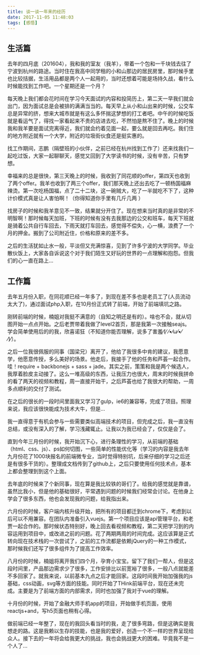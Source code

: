 ```yaml
---
title: 谈一谈一年来的经历
date: 2017-11-05 11:48:03
tags: [感悟]
---
```


## 生活篇

去年的四月底（201604），我和我的室友（我羊），带着一个包和一千块钱去往了宁波到杭州的路途。当时住在我高中同学租的小和山那边的居民房里，那时候手里也比较拮据，生活用品都是两个人一起用的，当时还想着可能是场持久战，看什么时候能找到工作吧。一个星期还是一个月？

每天晚上我们都会花时间在学习今天面试的内容和投简历上，第二天一早我们就会出门，因为面试总是会被排的满满当当的。每天早上从小和山出来的时候，公交车总是异常的挤，想来大城市就是有这么多怀揣这梦想的打工者吧。中午的时候吃饭就是看运气了，得找一家看起来不贵的店进去吃，不然怕是熬不住了。晚上的时候我和我羊要是面试完离得近，我们就会约着见面一起，要么就是回去再吃。我们住的地方附近就有一个大学，附近的垃圾街伙食还是挺实惠的。

找工作期间，志鹏（隔壁班的小伙伴，之前已经在杭州找到工作了）还来找我们一起吃过饭，大家一起聊聊天，感觉又回到了大学读书的时候，没有辛苦，只有梦想。

幸福来的总是很快，第三天晚上的时候，我收到了同花顺的offer，第四天也收到了两个offer。我羊也收到了两三个offer，我们那天晚上还出去吃了一顿杨国福麻辣烫。第一次吃杨国福，点了二十二块，这一碗贼大，吃了一半就吃不下了，这种计价模式真是让人害怕啊！（你得知道你手里有几斤几两 ）
<!-- more -->
找房子的时候和我羊意见不一致，结果就分开住了。现在想来当时真的是非常的不明智啊！那时候每天加班，下班的时候有没有去我那边的公交和班车，每天下班就是骑着公共自行车回去，下雨天就打车回去，感觉得不偿失，心一横，浪费了一个月的押金。搬到了公司附近住，价格和原来的差不多。

之后的生活犹如止水一般，平淡但又充满惊喜，见到了许多宁波的大学同学。毕业散伙饭上，大家各自诉说这个对于我们陌生又好玩的世界的一点理解和抱怨。但我们的心一直在路上...

## 工作篇

去年五月份入职，在同花顺已经一年多了，到现在差不多也是老员工了(人员流动太大了)，通过面试php入职，在10月份正式转了前端，开始了前端填坑之路。

刚转前端的时候，楠姐对我挺不满意的（自知之明还是有的）。啥也不会，就从切图开始一点点开始。之后老贾带着我做了level2首页，那是我第一次接触seajs。学会简单使用后的的我，欣喜诺狂（不知道你能否理解，说多了害羞⁄(⁄ ⁄•⁄ω⁄•⁄ ⁄)⁄）。

之后一位我很佩服的同事（国梁兄）离开了，他给了我很多中肯的建议，我愿意学，他愿意传授，多么美好的场景。他走后，我接手了他的任务和芦荟一起合作。哇！require + backbonejs + sass + jade。其实之前，策策和我是两个候选人，我厚着脸皮主动接了。这么一堆高级的东西，让我压力也很大，周末的时候我拼命的看了两天的视频和教程，周一直接开始干，之后芦荟也给了我很大的帮助，一周多点顺利的交付了测试。

在之后的很长的一段时间里面我又学习了gulp，ie6的兼容等，完成了项目。照理来说，我应该很快能成为技术大牛，但是...

我一直得意于有机会参与一些需要类似高端技术的项目，但完成之后，我一直没有总结，或没有深入的了解，学习浅藏辄止。让我以为我已经会了，仅仅是会了。

直到今年三月份的时候，我开始沉下心，进行条理性的学习，从前端的基础（html、css、js）、ps如何切图，一些简单的性能优化等（学习的内容是我去年九月份花了1000块报名的前端微专业，当时觉得特别坑，后来仔细的学习之后还是有很多干货的）。整理成文档传到了github上，之后只要使用任何技术点，基本上都会整理到到这个上面。

去年底的时候来了个新同事，现在算是我比较铁的哥们了。给我的感觉就是靠谱，虽然比我小，但是他的基础很好，平常遇到问题的时候我们经常会讨论。在他身上学会了很多东西，他也会发现我的问题，给我指出来。

六月份的时候，客户端内核升级开始，把所有的项目都迁到chrome下，考虑到以后可以不用兼容。在团队内准备引入vuejs。第一个项目应该是api管理平台，和老贾一起合作的。那时候状态特别好，晚上回去看视频和教程，第二天把学习到的内容运用到项目中，或改进之前的问题。花了两期两周的时间完成。这应该算是正式转向现在技术栈的一次尝试了，之前的工作流都是依赖jQuery的一种工作模式，那时候我们还写了很多组件为了提高工作效率。

八月份的时候，楠姐将离开我们四个月，孕育小宝宝。留下了我们一帮人，但是这段时间里，产品那边需求少了很多，工作安排比以前宽裕了很多，一般八点就能差不多回家了。就我来说，以前基本九点之后才能回家。这段时间我开始加强我的js基础，css动画，svg等方面的技能。同时开始了THink前端平台，现在还未完成。主要是为了前端方面的内部需求，同时也加强了我对于vue的理解。

十月份的时候，开始了金融大师手机app的项目，开始做手机页面，使用reactjs+and，写h5页面也稍有心得。

做前端已经一年整了，现在的我回头看当时的我，走了很多弯路，但是这确实是我想走的路。这是我赖以生存的技能，也是我的爱好，创造一个不一样的世界呈现给众人。接下去的一年将会给我更大的挑战，我也会挑战更大的困难。毕竟我不是一个人了...



